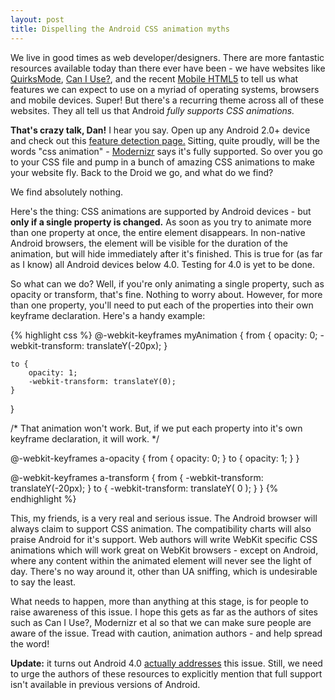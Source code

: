 ```yaml
---
layout: post
title: Dispelling the Android CSS animation myths
---
```


We live in good times as web developer/designers. There are more fantastic resources available today than there ever have been - we have websites like [QuirksMode](http://www.quirksmode.org/), [Can I Use?](http://caniuse.com/), and the recent [Mobile HTML5](http://mobilehtml5.org/) to tell us what features we can expect to use on a myriad of operating systems, browsers and mobile devices. Super! But there's a recurring theme across all of these websites. They all tell us that Android _fully supports CSS animations._

**That's crazy talk, Dan!** I hear you say. Open up any Android 2.0+ device and check out this [feature detection page.](http://daneden.me/labs/featuretest/) Sitting, quite proudly, will be the words "css animation" - [Modernizr](http://modernizr.com) says it's fully supported. So over you go to your CSS file and pump in a bunch of amazing CSS animations to make your website fly. Back to the Droid we go, and what do we find?

We find absolutely nothing.

Here's the thing: CSS animations are supported by Android devices - but **only if a single property is changed.** As soon as you try to animate more than one property at once, the entire element disappears. In non-native Android browsers, the element will be visible for the duration of the animation, but will hide immediately after it's finished. This is true for (as far as I know) all Android devices below 4.0. Testing for 4.0 is yet to be done.

So what can we do? Well, if you're only animating a single property, such as opacity or transform, that's fine. Nothing to worry about. However, for more than one property, you'll need to put each of the properties into their own keyframe declaration. Here's a handy example:

{% highlight css %}
@-webkit-keyframes myAnimation {
    from {
        opacity: 0;
        -webkit-transform: translateY(-20px);
    }

    to {
        opacity: 1;
        -webkit-transform: translateY(0);
    }
}

/* That animation won't work. But, if we put each property into it's own keyframe declaration, it will work. */

@-webkit-keyframes a-opacity {
    from { opacity: 0; }
      to { opacity: 1; }
}

@-webkit-keyframes a-transform {
    from { -webkit-transform: translateY(-20px); }
      to { -webkit-transform: translateY(  0  ); }
}
{% endhighlight %}

This, my friends, is a very real and serious issue. The Android browser will always claim to support CSS animation. The compatibility charts will also praise Android for it's support. Web authors will write WebKit specific CSS animations which will work great on WebKit browsers - except on Android, where any content within the animated element will never see the light of day. There's no way around it, other than UA sniffing, which is undesirable to say the least.

What needs to happen, more than anything at this stage, is for people to raise awareness of this issue. I hope this gets as far as the authors of sites such as Can I Use?, Modernizr et al so that we can make sure people are aware of the issue. Tread with caution, animation authors - and help spread the word!

**Update:** it turns out Android 4.0 [actually addresses](http://yfrog.com/h346935364p) this issue. Still, we need to urge the authors of these resources to explicitly mention that full support isn't available in previous versions of Android.
